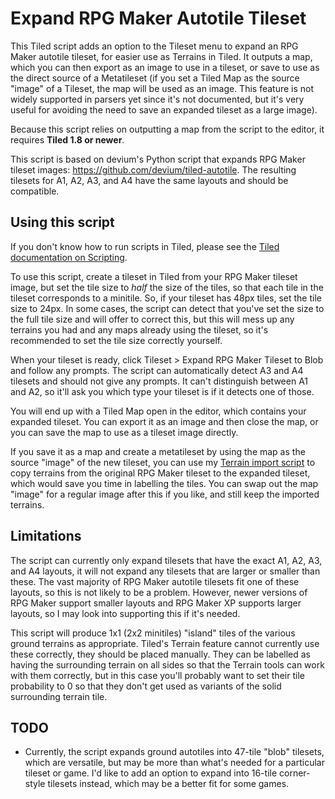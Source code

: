 # Expand RPG Maker Autotile Tileset
This Tiled script adds an option to the Tileset menu to expand an RPG Maker autotile tileset, for easier use as Terrains in Tiled. It outputs a map, which you can then export as an image to use in a tileset, or save to use as the direct source of a Metatileset (if you set a Tiled Map as the source "image" of a Tileset, the map will be used as an image. This feature is not widely supported in parsers yet since it's not documented, but it's very useful for avoiding the need to save an expanded tileset as a large image).

Because this script relies on outputting a map from the script to the editor, it requires **Tiled 1.8 or newer**.

This script is based on devium's Python script that expands RPG Maker tileset images: <https://github.com/devium/tiled-autotile>. The resulting tilesets for A1, A2, A3, and A4 have the same layouts and should be compatible.

## Using this script
If you don't know how to run scripts in Tiled, please see the [Tiled documentation on Scripting](https://doc.mapeditor.org/en/stable/reference/scripting/).

To use this script, create a tileset in Tiled from your RPG Maker tileset image, but set the tile size to *half* the size of the tiles, so that each tile in the tileset corresponds to a minitile. So, if your tileset has 48px tiles, set the tile size to 24px. In some cases, the script can detect that you've set the size to the full tile size and will offer to correct this, but this will mess up any terrains you had and any maps already using the tileset, so it's recommended to set the tile size correctly yourself.

When your tileset is ready, click Tileset > Expand RPG Maker Tileset to Blob and follow any prompts. The script can automatically detect A3 and A4 tilesets and should not give any prompts. It can't distinguish between A1 and A2, so it'll ask you which type your tileset is if it detects one of those.

You will end up with a Tiled Map open in the editor, which contains your expanded tileset. You can export it as an image and then close the map, or you can save the map to use as a tileset image directly.

If you save it as a map and create a metatileset by using the map as the source "image" of the new tileset, you can use my [Terrain import script](https://github.com/eishiya/tiled-scripts/blob/main/ImportMetatileTerrains.js) to copy terrains from the original RPG Maker tileset to the expanded tileset, which would save you time in labelling the tiles. You can swap out the map "image" for a regular image after this if you like, and still keep the imported terrains.

## Limitations
The script can currently only expand tilesets that have the exact A1, A2, A3, and A4 layouts, it will not expand any tilesets that are larger or smaller than these. The vast majority of RPG Maker autotile tilesets fit one of these layouts, so this is not likely to be a problem. However, newer versions of RPG Maker support smaller layouts and RPG Maker XP supports larger layouts, so I may look into supporting this if it's needed.

This script will produce 1x1 (2x2 minitiles) "island" tiles of the various ground terrains as appropriate. Tiled's Terrain feature cannot currently use these correctly, they should be placed manually. They can be labelled as having the surrounding terrain on all sides so that the Terrain tools can work with them correctly, but in this case you'll probably want to set their tile probability to 0 so that they don't get used as variants of the solid surrounding terrain tile.

## TODO
- Currently, the script expands ground autotiles into 47-tile "blob" tilesets, which are versatile, but may be more than what's needed for a particular tileset or game. I'd like to add an option to expand into 16-tile corner-style tilesets instead, which may be a better fit for some games.
